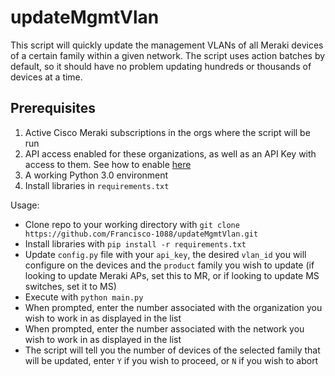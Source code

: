 # updateMgmtVlan
This script will quickly update the management VLANs of all Meraki devices of a certain family within a given network. The script uses action batches by default, so it should have no problem updating hundreds or thousands of devices at a time.

## Prerequisites

1. Active Cisco Meraki subscriptions in the orgs where the script will be run
2. API access enabled for these organizations, as well as an API Key with access to them. See how to enable [here](https://documentation.meraki.com/General_Administration/Other_Topics/Cisco_Meraki_Dashboard_API)
3. A working Python 3.0 environment
4. Install libraries in `requirements.txt`

Usage:
* Clone repo to your working directory with `git clone https://github.com/Francisco-1088/updateMgmtVlan.git `
* Install libraries with `pip install -r requirements.txt`
* Update `config.py` file with your `api_key`, the desired `vlan_id` you will configure on the devices and the `product` family you wish to update (if looking to update Meraki APs, set this to MR, or if looking to update MS switches, set it to MS)
* Execute with `python main.py`
* When prompted, enter the number associated with the organization you wish to work in as displayed in the list
* When prompted, enter the number associated with the network you wish to work in as displayed in the list
* The script will tell you the number of devices of the selected family that will be updated, enter `Y` if you wish to proceed, or `N` if you wish to abort
